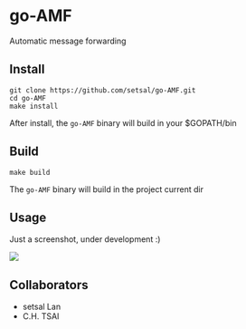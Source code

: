 # go-AMF

Automatic message forwarding

## Install

```
git clone https://github.com/setsal/go-AMF.git
cd go-AMF
make install
```

After install, the `go-AMF` binary will build in your $GOPATH/bin

## Build
```
make build
```

The `go-AMF` binary will build in the project current dir


## Usage

Just a screenshot, under development :)

![](https://i.imgur.com/8bRwBNX.png)


## Collaborators
- setsal Lan
- C.H. TSAI
